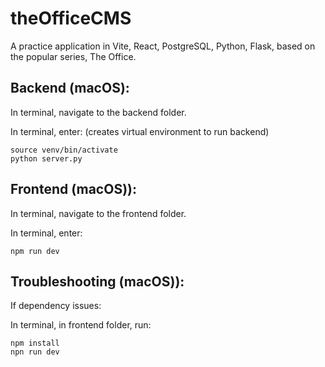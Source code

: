 # theOfficeCMS

 A practice application in Vite, React, PostgreSQL, Python, Flask,  based on the popular series, The Office.


## Backend (macOS):

In terminal, navigate to the backend folder.

In terminal, enter: (creates virtual environment to run backend)

```
source venv/bin/activate
python server.py
```

## Frontend (macOS)):

In terminal, navigate to the frontend folder.

In terminal, enter:

```
npm run dev
```


## Troubleshooting (macOS)):

If dependency issues:

In terminal, in frontend folder, run:

```
npm install
npn run dev
```
